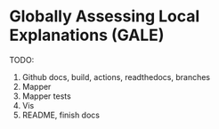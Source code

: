 # Globally Assessing Local Explanations (GALE)

TODO:

1) Github docs, build, actions, readthedocs, branches
2) Mapper
3) Mapper tests
4) Vis
5) README, finish docs
